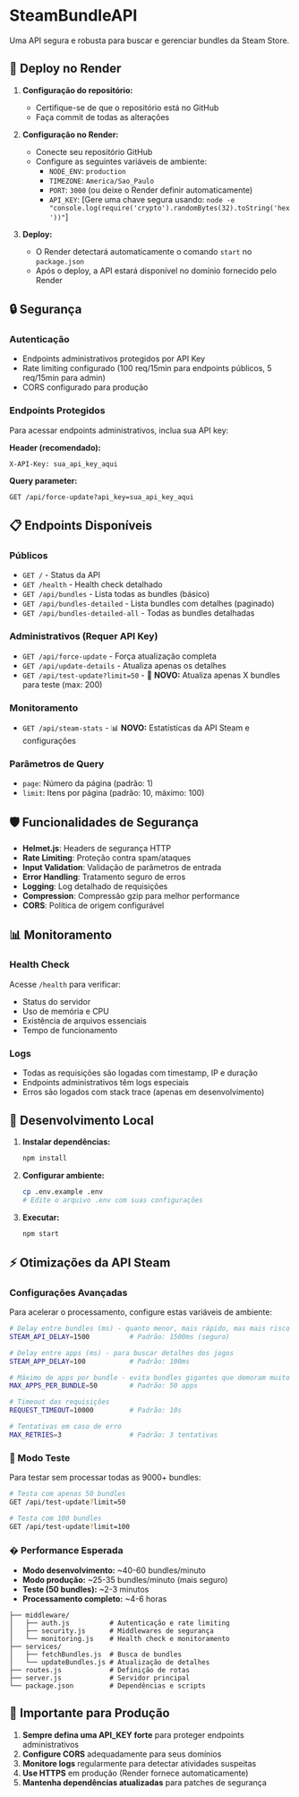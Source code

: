 # SteamBundleAPI

Uma API segura e robusta para buscar e gerenciar bundles da Steam Store.

## 🚀 Deploy no Render

1. **Configuração do repositório:**
   - Certifique-se de que o repositório está no GitHub
   - Faça commit de todas as alterações

2. **Configuração no Render:**
   - Conecte seu repositório GitHub
   - Configure as seguintes variáveis de ambiente:
     - `NODE_ENV`: `production`
     - `TIMEZONE`: `America/Sao_Paulo`
     - `PORT`: `3000` (ou deixe o Render definir automaticamente)
     - `API_KEY`: [Gere uma chave segura usando: `node -e "console.log(require('crypto').randomBytes(32).toString('hex'))"`]

3. **Deploy:**
   - O Render detectará automaticamente o comando `start` no `package.json`
   - Após o deploy, a API estará disponível no domínio fornecido pelo Render

## 🔒 Segurança

### Autenticação
- Endpoints administrativos protegidos por API Key
- Rate limiting configurado (100 req/15min para endpoints públicos, 5 req/15min para admin)
- CORS configurado para produção

### Endpoints Protegidos
Para acessar endpoints administrativos, inclua sua API key:

**Header (recomendado):**
```
X-API-Key: sua_api_key_aqui
```

**Query parameter:**
```
GET /api/force-update?api_key=sua_api_key_aqui
```

## 📋 Endpoints Disponíveis

### Públicos
- `GET /` - Status da API
- `GET /health` - Health check detalhado
- `GET /api/bundles` - Lista todas as bundles (básico)
- `GET /api/bundles-detailed` - Lista bundles com detalhes (paginado)
- `GET /api/bundles-detailed-all` - Todas as bundles detalhadas

### Administrativos (Requer API Key)
- `GET /api/force-update` - Força atualização completa
- `GET /api/update-details` - Atualiza apenas os detalhes
- `GET /api/test-update?limit=50` - 🧪 **NOVO:** Atualiza apenas X bundles para teste (max: 200)

### Monitoramento
- `GET /api/steam-stats` - 📊 **NOVO:** Estatísticas da API Steam e configurações

### Parâmetros de Query
- `page`: Número da página (padrão: 1)
- `limit`: Itens por página (padrão: 10, máximo: 100)

## 🛡️ Funcionalidades de Segurança

- **Helmet.js**: Headers de segurança HTTP
- **Rate Limiting**: Proteção contra spam/ataques
- **Input Validation**: Validação de parâmetros de entrada
- **Error Handling**: Tratamento seguro de erros
- **Logging**: Log detalhado de requisições
- **Compression**: Compressão gzip para melhor performance
- **CORS**: Política de origem configurável

## 📊 Monitoramento

### Health Check
Acesse `/health` para verificar:
- Status do servidor
- Uso de memória e CPU
- Existência de arquivos essenciais
- Tempo de funcionamento

### Logs
- Todas as requisições são logadas com timestamp, IP e duração
- Endpoints administrativos têm logs especiais
- Erros são logados com stack trace (apenas em desenvolvimento)

## 🔧 Desenvolvimento Local

1. **Instalar dependências:**
   ```bash
   npm install
   ```

2. **Configurar ambiente:**
   ```bash
   cp .env.example .env
   # Edite o arquivo .env com suas configurações
   ```

3. **Executar:**
   ```bash
   npm start
   ```

## ⚡ Otimizações da API Steam

### Configurações Avançadas
Para acelerar o processamento, configure estas variáveis de ambiente:

```bash
# Delay entre bundles (ms) - quanto menor, mais rápido, mas mais risco de rate limit
STEAM_API_DELAY=1500          # Padrão: 1500ms (seguro)

# Delay entre apps (ms) - para buscar detalhes dos jogos
STEAM_APP_DELAY=100           # Padrão: 100ms

# Máximo de apps por bundle - evita bundles gigantes que demoram muito
MAX_APPS_PER_BUNDLE=50        # Padrão: 50 apps

# Timeout das requisições
REQUEST_TIMEOUT=10000         # Padrão: 10s

# Tentativas em caso de erro
MAX_RETRIES=3                 # Padrão: 3 tentativas
```

### 🧪 Modo Teste
Para testar sem processar todas as 9000+ bundles:

```bash
# Testa com apenas 50 bundles
GET /api/test-update?limit=50

# Testa com 100 bundles
GET /api/test-update?limit=100
```

### � Performance Esperada
- **Modo desenvolvimento:** ~40-60 bundles/minuto
- **Modo produção:** ~25-35 bundles/minuto (mais seguro)
- **Teste (50 bundles):** ~2-3 minutos
- **Processamento completo:** ~4-6 horas

```
├── middleware/
│   ├── auth.js          # Autenticação e rate limiting
│   ├── security.js      # Middlewares de segurança
│   └── monitoring.js    # Health check e monitoramento
├── services/
│   ├── fetchBundles.js  # Busca de bundles
│   └── updateBundles.js # Atualização de detalhes
├── routes.js            # Definição de rotas
├── server.js            # Servidor principal
└── package.json         # Dependências e scripts
```

## 🚨 Importante para Produção

1. **Sempre defina uma API_KEY forte** para proteger endpoints administrativos
2. **Configure CORS** adequadamente para seus domínios
3. **Monitore logs** regularmente para detectar atividades suspeitas
4. **Use HTTPS** em produção (Render fornece automaticamente)
5. **Mantenha dependências atualizadas** para patches de segurança